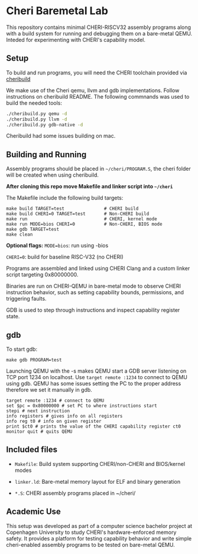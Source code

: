 # Cheri Baremetal Lab
This repository contains minimal CHERI-RISCV32 assembly programs along with a build system for running and debugging them on a bare-metal QEMU. Inteded for experimenting with CHERI's capability model.

## Setup
To build and run programs, you will need the CHERI toolchain provided via [cheribuild](https://github.com/CTSRD-CHERI/cheribuild)

We make use of the Cheri qemu, llvm and gdb implementations. Follow instructions on cheribuild README. The following commnands was used to build the needed tools:
```bash
./cheribuild.py qemu -d
./cheribuild.py llvm -d 
./cheribuild.py gdb-native -d 
````
Cheribuild had some issues building on mac. 

## Building and Running
Assembly programs should be placed in `~/cheri/PROGRAM.S`, the cheri folder will be created when using cheribuild. 

**After cloning this repo move Makefile and linker script into `~/cheri`**

The Makefile include the following build targets:
```
make build TARGET=test               # CHERI build
make build CHERI=0 TARGET=test       # Non-CHERI build
make run                             # CHERI, kernel mode
make run MODE=bios CHERI=0           # Non-CHERI, BIOS mode
make gdb TARGET=test                 
make clean                
```
**Optional flags:**
`MODE=bios`: run using -bios

`CHERI=0`: build for baseline RISC-V32 (no CHERI)

Programs are assembled and linked using CHERI Clang and a custom linker script targeting 0x80000000. 

Binaries are run on CHERI-QEMU in bare-metal mode to observe CHERI instruction behavior, such as setting capability bounds, permissions, and triggering faults. 

GDB is used to step through instructions and inspect capability register state.

## gdb
To start gdb:
```
make gdb PROGRAM=test
```
Launching QEMU with the -s makes QEMU start a GDB server listening on TCP port 1234 on localhost. Use `target remote :1234` to connect to QEMU using gdb. QEMU has some issues setting the PC to the proper address therefore we set it manually in gdb.
```
target remote :1234 # connect to QEMU
set $pc = 0x80000000 # set PC to where instructions start
stepi # next instruction
info registers # gives info on all registers
info reg t0 # info on given register
print $ct0 # prints the value of the CHERI capability register ct0
monitor quit # quits QEMU
```
## Included files
- `Makefile`: Build system supporting CHERI/non-CHERI and BIOS/kernel modes

- `linker.ld`: Bare-metal memory layout for ELF and binary generation

- `*.S`: CHERI assembly programs placed in ~/cheri/

## Academic Use
This setup was developed as part of a computer science bachelor project at Copenhagen University to study CHERI's hardware-enforced memory safety. It provides a platform for testing capability behavior and write simple cheri-enabled assembly programs to be tested on bare-metal QEMU.




